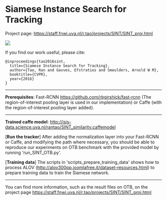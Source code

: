 # Siamese Instance Search for Tracking

Project page: https://staff.fnwi.uva.nl/r.tao/projects/SINT/SINT_proj.html


<img src="https://staff.fnwi.uva.nl/r.tao/projects/SINT/overview.png">

If you find our work useful, please cite:
```
@inproceedings{tao2016sint,
  title={Siamese Instance Search for Tracking},
  author={Tao, Ran and Gavves, Efstratios and Smeulders, Arnold W M},
  booktitle={CVPR},
  year={2016}
}

```
- - - -

**Prerequisites**: Fast-RCNN https://github.com/rbgirshick/fast-rcnn  (The region-of-interest pooling layer is used in our implementation) or Caffe (with the region-of-interest pooling layer added). 

- - - -

**Trained caffe model**: http://isis-data.science.uva.nl/rantao/SINT_similarity.caffemodel

[**Run the tracker**] After adding the normalization layer into your Fast-RCNN or Caffe, and modifying the path where necessary, you should be able to reproduce our experiments on OTB benchmark with the provided model by running 'run_SINT_OTB.py'. 

[**Training data**] The scripts in 'scripts_prepare_training_data' shows how to process ALOV (http://alov300pp.joomlafree.it/dataset-resources.html) to prepare training data to train the Siamese network.

- - - -
You can find more information, such as the result files on OTB, on the project page https://staff.fnwi.uva.nl/r.tao/projects/SINT/SINT_proj.html


